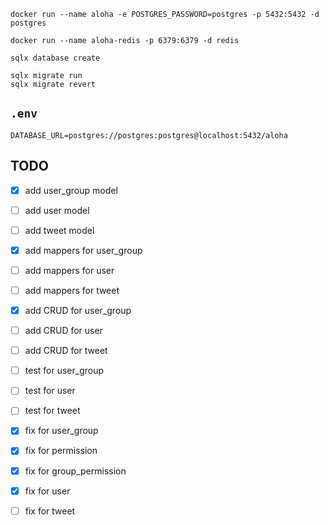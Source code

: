 ```shell
docker run --name aloha -e POSTGRES_PASSWORD=postgres -p 5432:5432 -d postgres

docker run --name aloha-redis -p 6379:6379 -d redis

sqlx database create

sqlx migrate run
sqlx migrate revert
```

## `.env`

```dotenv
DATABASE_URL=postgres://postgres:postgres@localhost:5432/aloha
```

## TODO

- [x] add user_group model
- [ ] add user model
- [ ] add tweet model


- [x] add mappers for user_group
- [ ] add mappers for user
- [ ] add mappers for tweet


- [x] add CRUD for user_group
- [ ] add CRUD for user
- [ ] add CRUD for tweet


- [ ] test for user_group
- [ ] test for user
- [ ] test for tweet

- [x] fix for user_group
- [x] fix for permission
- [x] fix for group_permission
- [x] fix for user
- [ ] fix for tweet
